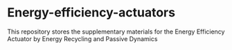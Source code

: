 # Energy-efficiency-actuators
This repository stores the supplementary materials for the Energy Efficiency Actuator by Energy Recycling and Passive Dynamics
